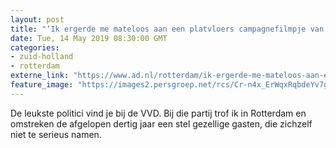 ```yaml
---
layout: post
title: "‘Ik ergerde me mateloos aan een platvloers campagnefilmpje van de SP’"
date: Tue, 14 May 2019 08:30:00 GMT
categories: 
- zuid-holland 
- rotterdam 
externe_link: "https://www.ad.nl/rotterdam/ik-ergerde-me-mateloos-aan-een-platvloers-campagnefilmpje-van-de-sp~a5090371/"
feature_image: "https://images2.persgroep.net/rcs/Cr-n4x_ErWqxRqbdeYv7gg9sT1Y/diocontent/146099734/_fitwidth/400/?appId=21791a8992982cd8da851550a453bd7f&quality=0.7"
---
```


De leukste politici vind je bij de VVD. Bij die partij trof ik in Rotterdam en omstreken de afgelopen dertig jaar een stel gezellige gasten, die zichzelf niet te serieus namen.
